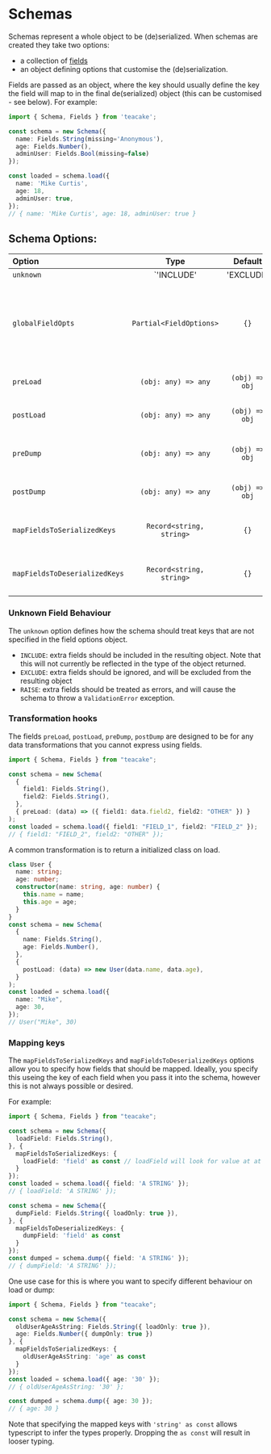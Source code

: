 # Schemas

Schemas represent a whole object to be (de)serialized. When schemas are created they take two options:

- a collection of [fields](fields.md)
- an object defining options that customise the (de)serialization.

Fields are passed as an object, where the key should usually define the key the field will map to in the final de(serialized) object (this can be customised - see below). For example:

```typescript
import { Schema, Fields } from 'teacake';

const schema = new Schema({
  name: Fields.String(missing='Anonymous'),
  age: Fields.Number(),
  adminUser: Fields.Bool(missing=false)
});

const loaded = schema.load({
  name: 'Mike Curtis',
  age: 18,
  adminUser: true,
});
// { name: 'Mike Curtis', age: 18, adminUser: true }

```

## Schema Options:

| Option                        |               Type                |    Default     | Description                                                                                                |
| :---------------------------- | :-------------------------------: | :------------: | :--------------------------------------------------------------------------------------------------------- |
| `unknown`                     | `'INCLUDE' | 'EXCLUDE' | 'RAISE'` |  `'EXCLUDE'`   | Defines how keys not present in the schema should be treated (see below)                                   |
| `globalFieldOpts`             |      `Partial<FieldOptions>`      |      `{}`      | Options that should be applied to all fields. Note that options on individual fields will take precedence. |
| `preLoad`                     |        `(obj: any) => any`        | `(obj) => obj` | Transformation function run before load                                                                    |
| `postLoad`                    |        `(obj: any) => any`        | `(obj) => obj` | Transformation function run after load                                                                     |
| `preDump`                     |        `(obj: any) => any`        | `(obj) => obj` | Transformation function run before dumping                                                                 |
| `postDump`                    |        `(obj: any) => any`        | `(obj) => obj` | Transformation function run after dumping                                                                  |
| `mapFieldsToSerializedKeys`   |     `Record<string, string>`      |      `{}`      | Mapping of field keys to key in serialized data                                                            |
| `mapFieldsToDeserializedKeys` |     `Record<string, string>`      |      `{}`      | Mapping of field keys to keys in deserialized                                                              |

### Unknown Field Behaviour

The `unknown` option defines how the schema should treat keys that are not specified in the field options object.

- `INCLUDE`: extra fields should be included in the resulting object. Note that this will not currently be reflected in the type of the object returned.
- `EXCLUDE`: extra fields should be ignored, and will be excluded from the resulting object
- `RAISE`: extra fields should be treated as errors, and will cause the schema to throw a `ValidationError` exception.

### Transformation hooks

The fields `preLoad`, `postLoad`, `preDump`, `postDump` are designed to be for any data transformations that you cannot express using fields.

```typescript
import { Schema, Fields } from "teacake";

const schema = new Schema(
  {
    field1: Fields.String(),
    field2: Fields.String(),
  },
  { preLoad: (data) => ({ field1: data.field2, field2: "OTHER" }) }
);
const loaded = schema.load({ field1: "FIELD_1", field2: "FIELD_2" });
// { field1: "FIELD_2", field2: "OTHER" });
```

A common transformation is to return a initialized class on load.

```typescript
class User {
  name: string;
  age: number;
  constructor(name: string, age: number) {
    this.name = name;
    this.age = age;
  }
}
const schema = new Schema(
  {
    name: Fields.String(),
    age: Fields.Number(),
  },
  {
    postLoad: (data) => new User(data.name, data.age),
  }
);
const loaded = schema.load({
  name: "Mike",
  age: 30,
});
// User("Mike", 30)
```

### Mapping keys

The `mapFieldsToSerializedKeys` and `mapFieldsToDeserializedKeys` options allow you to specify how fields that should be mapped. Ideally, you specify this useing the key of each field when you pass it into the schema, however this is not always possible or desired.

For example:

```typescript
import { Schema, Fields } from "teacake";

const schema = new Schema({
  loadField: Fields.String(),
}, {
  mapFieldsToSerializedKeys: {
    loadField: 'field' as const // loadField will look for value at at data['field']
  }
});
const loaded = schema.load({ field: 'A STRING' });
// { loadField: 'A STRING' });

const schema = new Schema({
  dumpField: Fields.String({ loadOnly: true }),
}, {
  mapFieldsToDeserializedKeys: {
    dumpField: 'field' as const
  }
});
const dumped = schema.dump({ field: 'A STRING' });
// { dumpField: 'A STRING' });
```

One use case for this is where you want to specify different behaviour on load or dump:

```typescript
import { Schema, Fields } from "teacake";

const schema = new Schema({
  oldUserAgeAsString: Fields.String({ loadOnly: true }),
  age: Fields.Number({ dumpOnly: true })
}, {
  mapFieldsToSerializedKeys: {
    oldUserAgeAsString: 'age' as const
  }
});
const loaded = schema.load({ age: '30' });
// { oldUserAgeAsString: '30' };

const dumped = schema.dump({ age: 30 });
// { age: 30 }
```

Note that specifying the mapped keys with `'string' as const` allows typescript to infer the types properly. Dropping the `as const` will result in looser typing.
